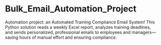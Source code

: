 # Bulk_Email_Automation_Project
Automation project: an Automated Training Compliance Email System! This Python solution reads a weekly Excel report, analyzes training deadlines, and sends personalized, professional emails to employees and managers—saving hours of manual effort and ensuring compliance.
